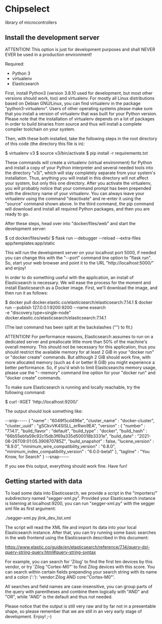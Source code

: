 # Chipselect
library of microcontrollers

## Install the development server

ATTENTION! This option is just for development purposes and shall
NEVER EVER be used in a production environment! 

Required: 
  - Python 3
  - virtualenv
  - Elasticsearch

First, install Python3 (version 3.8.10 used for development, but 
most other versions should work, too) and virtualenv. For mostly 
all Linux distributions based on Debian GNU/Linux, you can find 
virtualenv in the package "python3-virtualenv". Users of other 
operating systems please make sure that you install a version of
virtualenv that was built for your Python version. Please note 
that the installation of virtualenv depends on a lot of packages 
in order to build binaries from source and thus will install a 
complete compiler toolchain on your system. 

Then, with these both installed, take the following steps in the 
root directory of this code (the directory this file is in):

\$ virtualenv v3
\$ source v3/bin/activate
\$ pip install -r requirements.txt

These commands will create a virtualenv (virtual environment) for 
Python and install a copy of your Python interpreter and several 
needed tools into the directory "v3/", which will stay completely 
separate from your system's installation. Thus, anything you will 
install in this directory will not affect your system, but only 
this one directory. After you activate the virtualenv, you will 
probably notice that your command prompt has been prepended with 
the directory name of your virtualenv. You can always leave your 
virtualenv using the command "deactivate" and re-enter it using 
the "source" command shown above. In the third command, the pip
command will download and install all required Python packages, 
and then you are ready to go. 

After these steps, head over into "docker/files/web" and start 
the development server: 

\$ cd docker/files/web/
\$ flask run --debugger --reload --extra-files app/templates:app/static

This will run the development server on your localhost port 5000, 
if needed you can change this with the "--port" command line option
to "flask run". So, start your web browser and point it to the URL 
"http://localhost:5000/" and enjoy! 

In order to do something useful with the application, an install 
of Elasticsearch is necessary. We will ease the process for the 
moment and install Elasticsearch as a Docker image. First, we'll 
download the image, and then run it as follows: 

\$ docker pull docker.elastic.co/elasticsearch/elasticsearch:7.14.1
\$ docker run --publish 127.0.0.1:9200:9200 --name esearch \
  -e "discovery.type=single-node" \
  docker.elastic.co/elasticsearch/elasticsearch:7.14.1

(The last command has been split at the backslashes ("\") to fit.)

ATTENTION! For performance reasons, Elasticsearch assumes to run 
on a dedicated server and preallocate little more than 50% of the
machine's overall memory. This should not be necessary for this 
application, thus you should restrict the available memory for at 
least 2 GiB in your "docker run" or "docker create" commands. But 
although 2 GiB should work fine, with more allocated memory (such
as 4 or better 8 GiB) you might experience a better performance. 
So, if you'd wish to limit Elasticsearchs memory usage, please 
use the "--memory" command line option for your "docker run" and
"docker create" commands. 

To make sure Elasticsearch is running and locally reachable, try 
the following command: 

\$ curl -XGET 'http://localhost:9200/'

The output should look something like: 

--snip-----
{
  "name" : "6049f5cd496e",
  "cluster\_name" : "docker-cluster",
  "cluster\_uuid" : "gSCkvVK4SlSLL\_erRwo9EA",
  "version" : {
    "number" : "7.14.1",
    "build\_flavor" : "default",
    "build\_type" : "docker",
    "build\_hash" : "66b55ebfa59c92c15db3f69a335d500018b3331e",
    "build\_date" : "2021-08-26T09:01:05.390870785Z",
    "build\_snapshot" : false,
    "lucene_version" : "8.9.0",
    "minimum\_wire\_compatibility\_version" : "6.8.0",
    "minimum\_index\_compatibility\_version" : "6.0.0-beta1"
  },
  "tagline" : "You Know, for Search"
}
--snap-----

If you see this output, everything should work fine. Have fun!


## Getting started with data

To load some data into Elasticsearch, we provide a script in 
the "importers/" subdirectory named "segger-xml.py". Provided 
your Elasticsearch instance is listening at localhost:9200, 
you can run "segger-xml.py" with the segger xml file as first 
argument: 

  ./segger-xml.py jlink_dev_list.xml

The script will read the XML file and import its data into 
your local Elasticsearch instance. After that, you can try 
running some basic searches in the web frontend using the 
Elasticsearch described in this document:

https://www.elastic.co/guide/en/elasticsearch/reference/7.14/query-dsl-query-string-query.html#query-string-syntax

For example, you can search for 'Zilog' to find the first 
ten devices by this vendor, or try 'Zilog "Cortex-M0"' to 
find Zilog devices with this score. You can search within 
certain fields prepending your search string with its name 
and a colon (':'): 'vendor:Zilog AND core:"Cortex-M0"'. 

All searches and field names are case-insensitive, you can 
group parts of the query with parentheses and combine them 
logically with "AND" and "OR", while "AND" is the default 
and thus not needed. 

Please notice that the output is still very raw and by far 
not in a presentable shape, so please remember that we are 
still in an very early stage of development. Enjoy! ;-)
